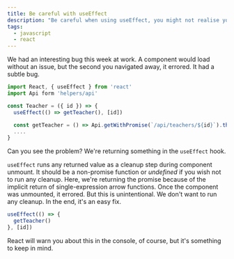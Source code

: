 ```yaml
---
title: Be careful with useEffect
description: "Be careful when using useEffect, you might not realise you're returning."
tags:
  - javascript
  - react
---
```


We had an interesting bug this week at work. A component would load without an
issue, but the second you navigated away, it errored. It had a subtle bug.

```javascript
import React, { useEffect } from 'react'
import Api form 'helpers/api'

const Teacher = ({ id }) => {
  useEffect(() => getTeacher(), [id])

  const getTeacher = () => Api.getWithPromise(`/api/teachers/${id}`).then(...)
  ....
}
```

Can you see the problem?  We're returning something in the `useEffect` hook.

`useEffect` runs any returned value as a cleanup step during component unmount.
It should be a non-promise function or _undefined_ if you wish not to run any
cleanup. Here, we're returning the promise because of the implicit return of
single-expression arrow functions. Once the component was unmounted, it
errored. But this is unintentional. We don't want to run any cleanup. In the
end, it's an easy fix.

```javascript
useEffect(() => {
  getTeacher()
}, [id])
```

React will warn you about this in the console, of course, but it's something to
keep in mind.
